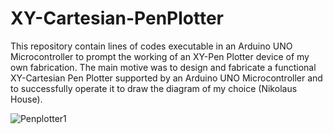 # XY-Cartesian-PenPlotter
This repository contain lines of codes executable in an Arduino UNO Microcontroller to prompt the working of an XY-Pen Plotter device of my own fabrication. The main motive was to design and fabricate a functional XY-Cartesian Pen Plotter supported by an Arduino UNO Microcontroller and to successfully operate it to draw the diagram of my choice (Nikolaus House).




![Penplotter1](https://github.com/VisheshSadanandaBabu/XY-Cartesian-PenPlotter/assets/127391729/4c17f520-99e1-4331-9649-56752d548da5)
